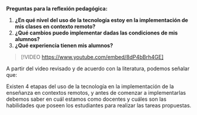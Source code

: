 

**Preguntas para la reflexión pedagógica:**

1.  **¿En qué nivel del uso de la tecnología estoy en la implementación de mis clases en contexto remoto?**
2.  **¿Qué cambios puedo implementar dadas las condiciones de mis alumnos?**
3.  **¿Qué experiencia tienen mis alumnos?**

> [!VIDEO https://www.youtube.com/embed/8dP4bBrh4GE]

A partir del video revisado y de acuerdo con la literatura, podemos señalar que: 

Existen 4 etapas del uso de la tecnología en la implementación de la enseñanza en contextos remotos, y antes de comenzar a implementarlas debemos saber en cuál estamos como docentes y cuáles son las habilidades que poseen los estudiantes para realizar las tareas propuestas.